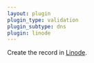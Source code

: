```yaml
---
layout: plugin
plugin_type: validation
plugin_subtype: dns
plugin: linode
---
```

Create the record in [Linode](https://www.linode.com/).
